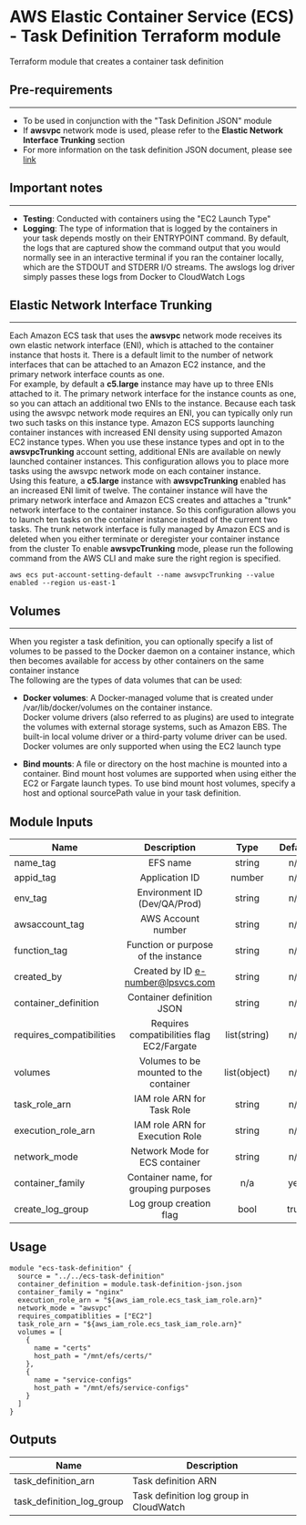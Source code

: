 # AWS Elastic Container Service (ECS) - Task Definition  Terraform module

Terraform module that creates a container task definition

## Pre-requirements
***
- To be used in conjunction with the "Task Definition JSON" module
- If __awsvpc__ network mode is used, please refer to the __Elastic Network Interface Trunking__ section
- For more information on the task definition JSON document, please see  [link][link1]

## Important notes
***
- __Testing__: Conducted with containers using the "EC2 Launch Type"
- __Logging__: The type of information that is logged by the containers in your task depends mostly on their ENTRYPOINT command.
  By default, the logs that are captured show the command output that you would normally see in an interactive terminal if you ran the container locally,
  which are the STDOUT and STDERR I/O streams. The awslogs log driver simply passes these logs from Docker to CloudWatch Logs

## Elastic Network Interface Trunking
***
Each Amazon ECS task that uses the __awsvpc__ network mode receives its own elastic network interface (ENI), which is attached to the container instance that hosts it. 
There is a default limit to the number of network interfaces that can be attached to an Amazon EC2 instance, and the primary network interface counts as one.\
For example, by default a __c5.large__ instance may have up to three ENIs attached to it. The primary network interface for the instance counts as one, so you can attach an additional two ENIs to the instance. Because each task using the awsvpc network mode requires an ENI, you can typically only run two such tasks on this instance type.
Amazon ECS supports launching container instances with increased ENI density using supported Amazon EC2 instance types. When you use these instance types and opt in to the __awsvpcTrunking__ account setting, additional ENIs are available on newly launched container instances. This configuration allows you to place more tasks using the awsvpc network mode on each container instance.\
Using this feature, a __c5.large__ instance with __awsvpcTrunking__ enabled has an increased ENI limit of twelve. The container instance will have the primary network interface and Amazon ECS creates and attaches a "trunk" network interface to the container instance. So this configuration allows you to launch ten tasks on the container instance instead of the current two tasks.
The trunk network interface is fully managed by Amazon ECS and is deleted when you either terminate or deregister your container instance from the cluster
To enable __awsvpcTrunking__ mode, please run the following command from the AWS CLI and make sure the right region is specified.
```
aws ecs put-account-setting-default --name awsvpcTrunking --value enabled --region us-east-1
```

## Volumes
***
When you register a task definition, you can optionally specify a list of volumes to be passed to the Docker daemon on a container instance,
which then becomes available for access by other containers on the same container instance\
The following are the types of data volumes that can be used:

* __Docker volumes__: A Docker-managed volume that is created under /var/lib/docker/volumes on the container instance.\
Docker volume drivers (also referred to as plugins) are used to integrate the volumes with external storage systems, such as Amazon EBS. The built-in local volume driver or a third-party volume driver can be used. Docker volumes are only supported when using the EC2 launch type

* __Bind mounts__:  A file or directory on the host machine is mounted into a container. Bind mount host volumes are supported when using either the EC2 or Fargate launch types. To use bind mount host volumes, specify a host and optional sourcePath value in your task definition.

## Module Inputs

| Name | Description | Type | Default | Required |
|------|:-------------:|:----:|:-----:|:-----:|
| name_tag | EFS name | string | n/a | yes |
| appid_tag | Application ID | number | n/a | yes |
| env_tag | Environment ID (Dev/QA/Prod) | string | n/a | yes |
| awsaccount_tag | AWS Account number | string | n/a | yes |
| function_tag | Function or purpose of the instance | string | n/a | yes |
| created_by | Created by ID e-number@lpsvcs.com | string | n/a | yes |
| container_definition | Container definition JSON | string | n/a | yes |
| requires_compatibilities | Requires compatibilities flag EC2/Fargate | list(string) | n/a | yes |
| volumes | Volumes to be mounted to the container | list(object) | n/a | yes |
| task_role_arn | IAM role ARN for Task Role | string | n/a | yes | 
| execution_role_arn | IAM role ARN for Execution Role | string | n/a | yes |
| network_mode | Network Mode for ECS container | string | n/a | yes | 
| container_family | Container name, for grouping purposes | n/a | yes | 
| create_log_group | Log group creation flag | bool | true | no |

## Usage

```hcl
module "ecs-task-definition" {
  source = "../../ecs-task-definition"
  container_definition = module.task-definition-json.json
  container_family = "nginx"
  execution_role_arn = "${aws_iam_role.ecs_task_iam_role.arn}"
  network_mode = "awsvpc"
  requires_compatiblities = ["EC2"]
  task_role_arn = "${aws_iam_role.ecs_task_iam_role.arn}"
  volumes = [
    {
      name = "certs"
      host_path = "/mnt/efs/certs/"
    },
    {
      name = "service-configs"
      host_path = "/mnt/efs/service-configs"
    }
  ]
}
```

## Outputs

| Name | Description |
|------|-------------|
| task_definition_arn | Task definition ARN |
| task_definition_log_group | Task definition log group in CloudWatch |

[//]: # (References)
   [link1]: <https://docs.aws.amazon.com/AmazonECS/latest/developerguide/create-task-definition.html>
